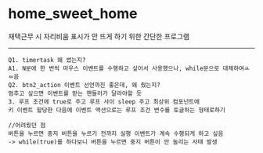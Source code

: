 # home_sweet_home
재택근무 시 자리비움 표시가 안 뜨게 하기 위한 간단한 프로그램

---
```
Q1. timertask 왜 썼는지?
A1. N분에 한 번씩 마우스 이벤트를 수행하고 싶어서 사용했으나, while문으로 대체하여ㅛㅆ음 
Q2. btn2_action 이벤트 선언까진 좋은데, 왜 줬는지?
멈추고 싶으면 이벤트를 받는 핸들러가 달라야할 듯
3. 루프 조건에 true로 주고 루프 사이 sleep 주고 최상위 컴포넌트에
키 이벤트 할당한 다음에 이벤트 액션으로는 루프 조건 변수를 토글하는 형태로하기

//어려웠던 점
버튼을 누르면 중지 버튼을 누르기 전까지 실행 이벤트가 계속 수행되게 하고 싶음
-> while(true)를 하다보니 버튼을 누르면 중지 버튼이 안 눌리는 사태 발생
```
